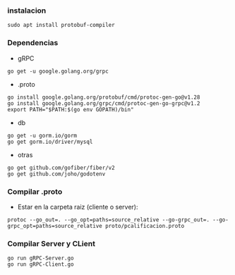 ### instalacion

```
sudo apt install protobuf-compiler
```

### Dependencias

* gRPC

```
go get -u google.golang.org/grpc
```

* .proto

```
go install google.golang.org/protobuf/cmd/protoc-gen-go@v1.28
go install google.golang.org/grpc/cmd/protoc-gen-go-grpc@v1.2
export PATH="$PATH:$(go env GOPATH)/bin"
```

* db

```
go get -u gorm.io/gorm 
go get gorm.io/driver/mysql
```

* otras

```
go get github.com/gofiber/fiber/v2
go get github.com/joho/godotenv
```

### Compilar .proto

* Estar en la carpeta raiz (cliente o server):

```
protoc --go_out=. --go_opt=paths=source_relative --go-grpc_out=. --go-grpc_opt=paths=source_relative proto/pcalificacion.proto
```

### Compilar Server y CLient

```
go run gRPC-Server.go
go run gRPC-Client.go
```